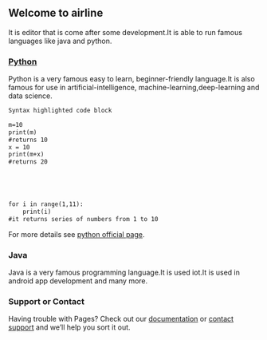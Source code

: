## Welcome to airline

It is editor that is come after some development.It is able to run famous languages like java and python.



### [Python](www.python.org)

Python is a very famous easy to learn, beginner-friendly language.It is also famous for use in artificial-intelligence, machine-learning,deep-learning and data science.

```markdown
Syntax highlighted code block

m=10
print(m)
#returns 10
x = 10
print(m+x)
#returns 20





for i in range(1,11):
    print(i)
#it returns series of numbers from 1 to 10
```

For more details see [python official page](https://www.python.org).

### Java

Java is a very famous programming language.It is used iot.It is used in android app development and many more.

### Support or Contact

Having trouble with Pages? Check out our [documentation](https://docs.github.com/categories/github-pages-basics/) or [contact support](https://github.com/contact) and we’ll help you sort it out.
